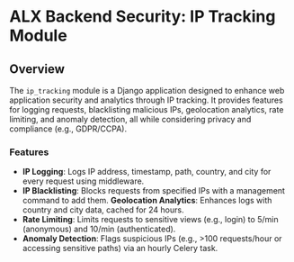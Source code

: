 # ALX Backend Security: IP Tracking Module

## Overview

The `ip_tracking` module is a Django application designed to enhance web application security and analytics through IP tracking. It provides features for logging requests, blacklisting malicious IPs, geolocation analytics, rate limiting, and anomaly detection, all while considering privacy and compliance (e.g., GDPR/CCPA).

### Features
- **IP Logging**: Logs IP address, timestamp, path, country, and city for every request using middleware.
- **IP Blacklisting**: Blocks requests from specified IPs with a management command to add them.
 **Geolocation Analytics**: Enhances logs with country and city data, cached for 24 hours.
- **Rate Limiting**: Limits requests to sensitive views (e.g., login) to 5/min (anonymous) and 10/min (authenticated).
- **Anomaly Detection**: Flags suspicious IPs (e.g., >100 requests/hour or accessing sensitive paths) via an hourly Celery task.